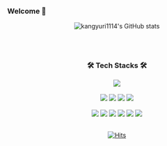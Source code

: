 ### Welcome 👋

<div align="center">

![kangyuri1114's GitHub stats](https://github-readme-stats.vercel.app/api?username=kangyuri1114&show_icons=true&theme=dracula&count_private=true) 

  </br>  </br>

<h3 align="center"><b>🛠 Tech Stacks 🛠</b></h3>
<p align="center">    
  <img src="https://img.shields.io/badge/Android-3DDC84?style=flat-square&logo=android&logoColor=white">
  </br>
    </br>
    <img src="https://img.shields.io/badge/Kotlin-7F52FF?style=flat-square&logo=Kotlin&logoColor=white"/>
    <img src="https://img.shields.io/badge/Python-3776AB?style=flat-square&logo=Python&logoColor=white">
    <img src="https://img.shields.io/badge/C++-00599C?style=flat-square&logo=C%2B%2B&logoColor=white">
    <img src="https://img.shields.io/badge/C-A8B9CC?style=flat-square&logo=C&logoColor=white">
    </br>       
    </br>
    <img src="https://img.shields.io/badge/Github-181717?style=flat-square&logo=github&logoColor=white">
    <img src="https://img.shields.io/badge/Git-F05032?style=flat-square&logo=git&logoColor=white">
    <img src="https://img.shields.io/badge/Notion-000000?style=flat-square&logo=notion&logoColor=white">
    <img src="https://img.shields.io/badge/Figma-F24E1E?style=flat-square&logo=figma&logoColor=white">
    <img src="https://img.shields.io/badge/Androidstudio-3DDC84?style=flat-square&logo=androidstudio&logoColor=white">
    <img src="https://img.shields.io/badge/VSCode-007ACC?style=flat-square&logo=visualstudiocode&logoColor=white">
    </br>
    </br>
    
  [![Hits](https://hits.seeyoufarm.com/api/count/incr/badge.svg?url=https%3A%2F%2Fgithub.com%2Fkangyuri1114&count_bg=%235181FF&title_bg=%2398CEFF&icon=&icon_color=%2351ADFF&title=hits&edge_flat=true)](https://hits.seeyoufarm.com)
  </div>

  
